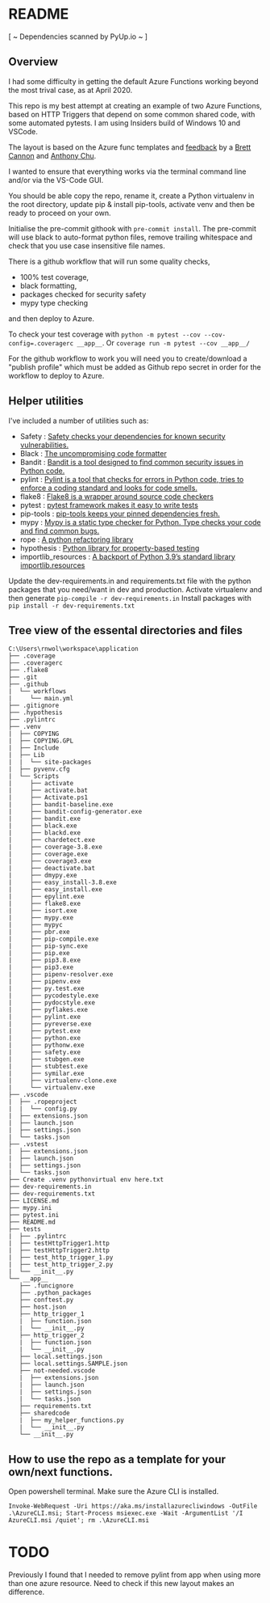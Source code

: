 # README

[ ~ Dependencies scanned by PyUp.io ~ ]

## Overview

I had some difficulty in getting the default Azure Functions working beyond the most trival case, as at April 2020.

This repo is my best attempt at creating an example of two Azure Functions, based on HTTP Triggers that depend on some common shared code, with some automated pytests. I am using Insiders build of Windows 10 and VSCode.

The layout is based on the Azure func templates and [feedback](https://github.com/microsoft/vscode-azurefunctions/issues/1970) by a [Brett Cannon](https://github.com/brettcannon) and [Anthony Chu](https://github.com/anthonychu).

I wanted to ensure that everything works via the terminal command line and/or via the VS-Code GUI.

You should be able copy the repo, rename it, create a Python virtualenv in the root directory, update pip & install pip-tools, activate venv and then be ready to proceed on your own.

Initialise the pre-commit githook with ```pre-commit install```.  The pre-commit will use black to auto-format python files, remove trailing whitespace and check that you use case insensitive file names.

There is a github workflow that will run some quality checks,

- 100% test coverage,
- black formatting,
- packages checked for security safety
- mypy type checking

and then deploy to Azure.

To check your test coverage with ```python -m pytest --cov --cov-config=.coveragerc __app__```. Or ```coverage run -m pytest --cov __app__/```

For the github workflow to work you will need you to create/download a "publish profile" which must be added as Github repo secret in order for the workflow to deploy to Azure.

## Helper utilities

I've included a number of utilities such as:

- Safety : [Safety checks your dependencies for known security vulnerabilities.](https://pyup.io/safety/)
- Black : [The uncompromising code formatter](https://black.readthedocs.io/en/stable/)
- Bandit : [Bandit is a tool designed to find common security issues in Python code.](https://pypi.org/project/bandit/)
- pylint : [Pylint is a tool that checks for errors in Python code, tries to enforce a coding standard and looks for code smells.](https://www.pylint.org/)
- flake8 : [Flake8 is a wrapper around source code checkers](https://pypi.org/project/flake8/)
- pytest : [pytest framework makes it easy to write tests](https://docs.pytest.org/en/latest/)
- pip-tools : [pip-tools keeps your pinned dependencies fresh.](https://github.com/jazzband/pip-tools)
- mypy : [Mypy is a static type checker for Python. Type checks your code and find common bugs.](https://mypy-lang.org/)
- rope : [A python refactoring library](https://github.com/python-rope/rope)
- hypothesis : [Python library for property-based testing](https://hypothesis.readthedocs.io/en/latest/)
- importlib_resources : [A backport of Python 3.9’s standard library importlib.resources](https://importlib-resources.readthedocs.io/en/latest/)


Update the dev-requirements.in and requirements.txt file with the python packages that you need/want in dev and production.
Activate virtualenv and then generate ```pip-compile -r dev-requirements.in```
Install packages with ```pip install -r dev-requirements.txt```

## Tree view of the essental directories and files

```
C:\Users\rnwol\workspace\application
├── .coverage
├── .coveragerc
├── .flake8
├── .git
├── .github
|  └── workflows
|     └── main.yml
├── .gitignore
├── .hypothesis
├── .pylintrc
├── .venv
|  ├── COPYING
|  ├── COPYING.GPL
|  ├── Include
|  ├── Lib
|  |  └── site-packages
|  ├── pyvenv.cfg
|  └── Scripts
|     ├── activate
|     ├── activate.bat
|     ├── Activate.ps1
|     ├── bandit-baseline.exe
|     ├── bandit-config-generator.exe
|     ├── bandit.exe
|     ├── black.exe
|     ├── blackd.exe
|     ├── chardetect.exe
|     ├── coverage-3.8.exe
|     ├── coverage.exe
|     ├── coverage3.exe
|     ├── deactivate.bat
|     ├── dmypy.exe
|     ├── easy_install-3.8.exe
|     ├── easy_install.exe
|     ├── epylint.exe
|     ├── flake8.exe
|     ├── isort.exe
|     ├── mypy.exe
|     ├── mypyc
|     ├── pbr.exe
|     ├── pip-compile.exe
|     ├── pip-sync.exe
|     ├── pip.exe
|     ├── pip3.8.exe
|     ├── pip3.exe
|     ├── pipenv-resolver.exe
|     ├── pipenv.exe
|     ├── py.test.exe
|     ├── pycodestyle.exe
|     ├── pydocstyle.exe
|     ├── pyflakes.exe
|     ├── pylint.exe
|     ├── pyreverse.exe
|     ├── pytest.exe
|     ├── python.exe
|     ├── pythonw.exe
|     ├── safety.exe
|     ├── stubgen.exe
|     ├── stubtest.exe
|     ├── symilar.exe
|     ├── virtualenv-clone.exe
|     └── virtualenv.exe
├── .vscode
|  ├── .ropeproject
|  |  └── config.py
|  ├── extensions.json
|  ├── launch.json
|  ├── settings.json
|  └── tasks.json
├── .vstest
|  ├── extensions.json
|  ├── launch.json
|  ├── settings.json
|  └── tasks.json
├── Create .venv pythonvirtual env here.txt
├── dev-requirements.in
├── dev-requirements.txt
├── LICENSE.md
├── mypy.ini
├── pytest.ini
├── README.md
├── tests
|  ├── .pylintrc
|  ├── testHttpTrigger1.http
|  ├── testHttpTrigger2.http
|  ├── test_http_trigger_1.py
|  ├── test_http_trigger_2.py
|  └── __init__.py
└── __app__
   ├── .funcignore
   ├── .python_packages
   ├── conftest.py
   ├── host.json
   ├── http_trigger_1
   |  ├── function.json
   |  └── __init__.py
   ├── http_trigger_2
   |  ├── function.json
   |  └── __init__.py
   ├── local.settings.json
   ├── local.settings.SAMPLE.json
   ├── not-needed.vscode
   |  ├── extensions.json
   |  ├── launch.json
   |  ├── settings.json
   |  └── tasks.json
   ├── requirements.txt
   ├── sharedcode
   |  ├── my_helper_functions.py
   |  └── __init__.py
   └── __init__.py
```

## How to use the repo as a template for your own/next functions.

Open powershell terminal.
Make sure the Azure CLI is installed.

```Invoke-WebRequest -Uri https://aka.ms/installazurecliwindows -OutFile .\AzureCLI.msi; Start-Process msiexec.exe -Wait -ArgumentList '/I AzureCLI.msi /quiet'; rm .\AzureCLI.msi```


# TODO

Previously I found that I needed to remove pylint from app when using more than one azure resource. Need to check if this new layout makes an difference.
